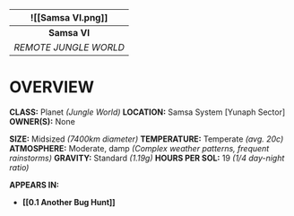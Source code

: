 
| ![[Samsa VI.png]] |
| :----------------------------------: |
|             **Samsa VI**             |
|        *REMOTE JUNGLE WORLD*         |

# **OVERVIEW**
**CLASS:** Planet *(Jungle World)*
**LOCATION:** Samsa System [Yunaph Sector]
**OWNER(S):** None

**SIZE:** Midsized *(7400km diameter)*
**TEMPERATURE:** Temperate *(avg. 20c)*
**ATMOSPHERE:** Moderate, damp *(Complex weather patterns, frequent rainstorms)*
**GRAVITY:** Standard *(1.19g)*
**HOURS PER SOL:** 19 *(1/4 day-night ratio)*

**APPEARS IN:**
- **[[0.1 Another Bug Hunt]]**
